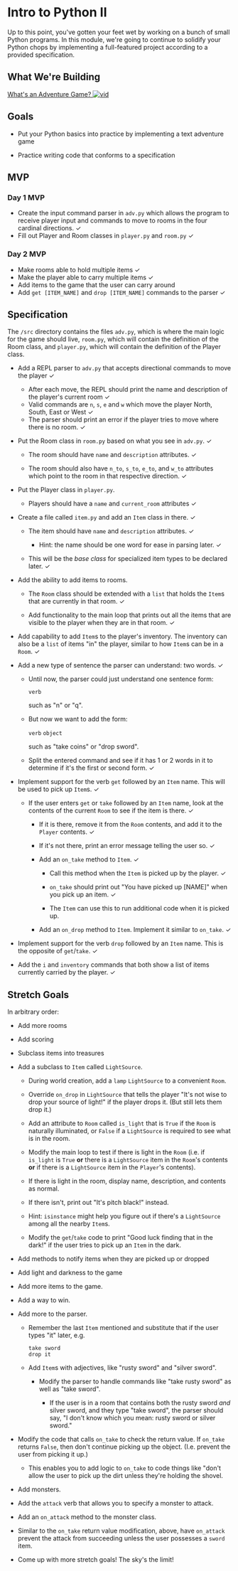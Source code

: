 # Intro to Python II

Up to this point, you've gotten your feet wet by working on a bunch of small Python programs. In this module, we're going to continue to solidify your Python chops by implementing a full-featured project according to a provided specification.


## What We're Building
[What's an Adventure Game? ![vid](https://tk-assets.lambdaschool.com/7928cdb4-b8a3-45a6-b231-5b9d1fc1e002_ScreenShot2019-03-22at5.47.28PM.png)](https://youtu.be/WaZccFqJUT8)


## Goals

* Put your Python basics into practice by implementing a text adventure game

* Practice writing code that conforms to a specification


## MVP

### Day 1 MVP

* Create the input command parser in `adv.py` which allows the program to receive player input and commands to move to rooms
  in the four cardinal directions. ✓
* Fill out Player and Room classes in `player.py` and `room.py` ✓

### Day 2 MVP

* Make rooms able to hold multiple items ✓
* Make the player able to carry multiple items ✓
* Add items to the game that the user can carry around
* Add `get [ITEM_NAME]` and `drop [ITEM_NAME]` commands to the parser ✓

## Specification

The `/src` directory contains the files `adv.py`, which is where the main logic for the game should live, `room.py`, which will contain the definition of the Room class, and `player.py`, which will contain the definition of the Player class.


* Add a REPL parser to `adv.py` that accepts directional commands to move the player ✓
  * After each move, the REPL should print the name and description of the player's current room ✓
  * Valid commands are `n`, `s`, `e` and `w` which move the player North, South, East or West ✓
  * The parser should print an error if the player tries to move where there is no room. ✓

* Put the Room class in `room.py` based on what you see in `adv.py`. ✓

  * The room should have `name` and `description` attributes. ✓

  * The room should also have `n_to`, `s_to`, `e_to`, and `w_to` attributes
    which point to the room in that respective direction. ✓

* Put the Player class in `player.py`.
  * Players should have a `name` and `current_room` attributes ✓


* Create a file called `item.py` and add an `Item` class in there. ✓

  * The item should have `name` and `description` attributes. ✓

     * Hint: the name should be one word for ease in parsing later. ✓

  * This will be the _base class_ for specialized item types to be declared
    later. ✓

* Add the ability to add items to rooms.

  * The `Room` class should be extended with a `list` that holds the `Item`s
    that are currently in that room. ✓

  * Add functionality to the main loop that prints out all the items that are
    visible to the player when they are in that room. ✓

* Add capability to add `Item`s to the player's inventory. The inventory can
  also be a `list` of items "in" the player, similar to how `Item`s can be in a
  `Room`. ✓

* Add a new type of sentence the parser can understand: two words. ✓

  * Until now, the parser could just understand one sentence form:

     `verb`

    such as "n" or "q". 

  * But now we want to add the form:

    `verb` `object`

    such as "take coins" or "drop sword".

  * Split the entered command and see if it has 1 or 2 words in it to determine
    if it's the first or second form. ✓

* Implement support for the verb `get` followed by an `Item` name. This will be
  used to pick up `Item`s. ✓

  * If the user enters `get` or `take` followed by an `Item` name, look at the
    contents of the current `Room` to see if the item is there. ✓

     * If it is there, remove it from the `Room` contents, and add it to the
       `Player` contents. ✓

     * If it's not there, print an error message telling the user so. ✓

     * Add an `on_take` method to `Item`. ✓

        * Call this method when the `Item` is picked up by the player. ✓

        * `on_take` should print out "You have picked up [NAME]" when you pick up an item. ✓

        * The `Item` can use this to run additional code when it is picked up.

     * Add an `on_drop` method to `Item`. Implement it similar to `on_take`. ✓

* Implement support for the verb `drop` followed by an `Item` name. This is the
  opposite of `get`/`take`. ✓

* Add the `i` and `inventory` commands that both show a list of items currently
  carried by the player. ✓


## Stretch Goals

In arbitrary order:

* Add more rooms

* Add scoring

* Subclass items into treasures

* Add a subclass to `Item` called `LightSource`.

  * During world creation, add a `lamp` `LightSource` to a convenient `Room`.

  * Override `on_drop` in `LightSource` that tells the player "It's not wise to
  drop your source of light!" if the player drops it. (But still lets them drop
  it.)

  * Add an attribute to `Room` called `is_light` that is `True` if the `Room` is
  naturally illuminated, or `False` if a `LightSource` is required to see what
  is in the room.

  * Modify the main loop to test if there is light in the `Room` (i.e. if
    `is_light` is `True` **or** there is a `LightSource` item in the `Room`'s
    contents **or** if there is a `LightSource` item in the `Player`'s contents).

  * If there is light in the room, display name, description, and contents as
    normal.

  * If there isn't, print out "It's pitch black!" instead.

  * Hint: `isinstance` might help you figure out if there's a `LightSource`
    among all the nearby `Item`s.

  * Modify the `get`/`take` code to print "Good luck finding that in the dark!" if
  the user tries to pick up an `Item` in the dark.

* Add methods to notify items when they are picked up or dropped

* Add light and darkness to the game

* Add more items to the game.

* Add a way to win.

* Add more to the parser.

  * Remember the last `Item` mentioned and substitute that if the user types
    "it" later, e.g.

    ```
    take sword
    drop it
    ```

  * Add `Item`s with adjectives, like "rusty sword" and "silver sword".

    * Modify the parser to handle commands like "take rusty sword" as well as
      "take sword".

      * If the user is in a room that contains both the rusty sword _and_ silver
        sword, and they type "take sword", the parser should say, "I don't know
        which you mean: rusty sword or silver sword."

* Modify the code that calls `on_take` to check the return value. If `on_take`
  returns `False`, then don't continue picking up the object. (I.e. prevent the
  user from picking it up.)

  * This enables you to add logic to `on_take` to code things like "don't allow
    the user to pick up the dirt unless they're holding the shovel.

* Add monsters.

* Add the `attack` verb that allows you to specify a monster to attack.

* Add an `on_attack` method to the monster class.

* Similar to the `on_take` return value modification, above, have `on_attack`
  prevent the attack from succeeding unless the user possesses a `sword` item.

* Come up with more stretch goals! The sky's the limit!
